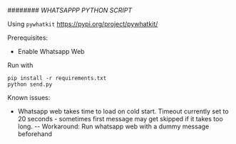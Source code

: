 ########
*WHATSAPPP PYTHON SCRIPT*

Using `pywhatkit` https://pypi.org/project/pywhatkit/ 

Prerequisites:
- Enable Whatsapp Web

Run with
```
pip install -r requirements.txt
python send.py
```

Known issues:
- Whatsapp web takes time to load on cold start. Timeout currently set to 20 seconds - sometimes first message may get skipped if it takes too long. 
-- Workaround: Run whatsapp web with a dummy message beforehand
